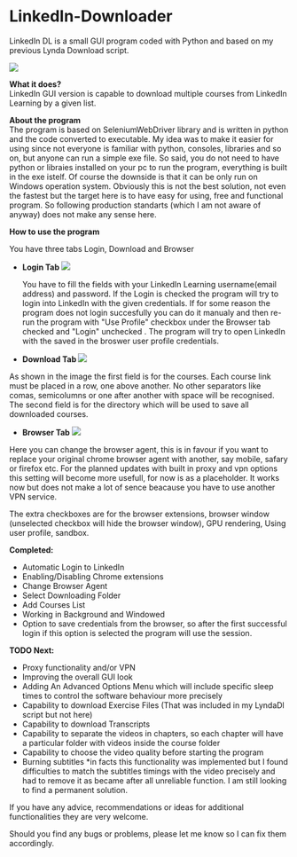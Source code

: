 # LinkedIn-Downloader
LinkedIn DL  is a small GUI program coded with Python and based on my previous Lynda Download script.

<img src="https://i.imgur.com/SrpYArO.png"></img>

<b>What it does?</b></br>
LinkedIn GUI version is capable to download multiple courses from LinkedIn Learning by a given list.

<b>About the program</b></br>
 The program is based on SeleniumWebDriver library and is written in python and the code converted to executable. My idea was to make it easier for using since not everyone is familiar with python, consoles, libraries and so on, but anyone can run a simple exe file. So said, you do not need to have python or libraies installed on your pc to run the program, everything is built in the exe istelf. Of course the downside is that it can be only run on Windows operation system. Obviously this is not the best solution, not even the fastest but the target here is to have easy for using, free and functional program. So following production standarts (which I am not aware of anyway) does not make any sense here.
 

<b>How to use the program</b>


You have three tabs Login, Download and Browser


 - <b>Login Tab </b>
  <img src="https://i.gyazo.com/4aa664cd791f5291231e54ddb84ddf70.png"></img>
 
   You have to fill the fields with your LinkedIn Learning username(email address) and password. If the Login is checked the program        will try to login into LinkedIn with the given credentials. If for some reason the program does not login succesfully you can do        it manualy and then re-run the program with "Use Profile" checkbox under the Browser tab checked and "Login" unchecked . The            program will try to open LinkedIn with the saved in the broswer user profile credentials.

  
 - <b>Download Tab </b> <img src="https://i.gyazo.com/ac9eb0ab9289db6e3c1a5001c035ad42.png"></img>

  
  As shown in the image the first field is for the courses. Each course link must be placed in a row, one above another. No other separators like comas, semicolumns or one after another with space will be recognised. 
  The second field is for the directory which will be used to save all downloaded courses.
  
  
 - <b>Browser Tab   <img src="https://i.gyazo.com/60b606fede2e4e8c1327d56f5f140aee.png"></img></b></br>
  
  
  Here you can change the browser agent, this is in favour if you want to replace your original chrome browser agent with another, say mobile, safary or firefox etc. For the planned updates with built in proxy and vpn options this setting will become more usefull, for now is as a placeholder. It works now but does not make a lot of sence beacause you have to use another VPN service.
  
  The extra checkboxes are for the browser extensions, browser window (unselected checkbox will hide the browser window), GPU rendering, Using user profile, sandbox.   
  
<b>Completed:</b>
- Automatic Login to LinkedIn
- Enabling/Disabling Chrome extensions 
- Change Browser Agent
- Select Downloading Folder
- Add Courses List
- Working in Background and Windowed
- Option to save credentials from the browser, so after the first successful login if this option is selected the program will use the session.

<b>TODO Next:</b>
 - Proxy functionality and/or VPN
 - Improving the overall GUI look
 - Adding An Advanced Options Menu which will include specific sleep times to control the software behaviour more precisely
 - Capability to download Exercise Files (That was included in my LyndaDl script but not here)
 - Capability to download Transcripts 
 - Capability to separate the videos in chapters, so each chapter will have a particular folder with videos inside the course folder
 - Capability to choose the video quality before starting the program
 - Burning subtitles *in facts this functionality was implemented but I found difficulties to match the subtitles timings with the video precisely and had to remove it as became after all unreliable function. I am still looking to find a permanent solution.
 
 If you have any advice, recommendations or ideas for additional functionalities they are very welcome. 
 
 Should you find any bugs or problems, please let me know so I can fix them accordingly.
